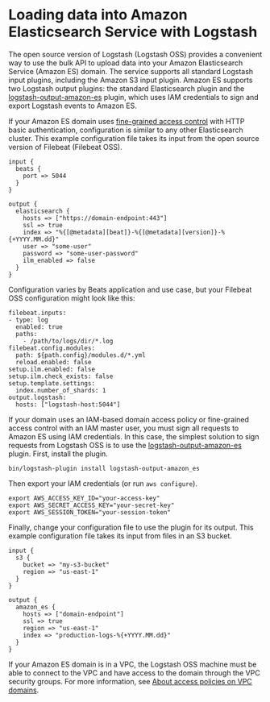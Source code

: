 # Loading data into Amazon Elasticsearch Service with Logstash<a name="es-managedomains-logstash"></a>

The open source version of Logstash \(Logstash OSS\) provides a convenient way to use the bulk API to upload data into your Amazon Elasticsearch Service \(Amazon ES\) domain\. The service supports all standard Logstash input plugins, including the Amazon S3 input plugin\. Amazon ES supports two Logstash output plugins: the standard Elasticsearch plugin and the [logstash\-output\-amazon\-es](https://github.com/awslabs/logstash-output-amazon_es) plugin, which uses IAM credentials to sign and export Logstash events to Amazon ES\.

If your Amazon ES domain uses [fine\-grained access control](fgac.md) with HTTP basic authentication, configuration is similar to any other Elasticsearch cluster\. This example configuration file takes its input from the open source version of Filebeat \(Filebeat OSS\)\.

```
input {
  beats {
    port => 5044
  }
}

output {
  elasticsearch {
    hosts => ["https://domain-endpoint:443"]
    ssl => true
    index => "%{[@metadata][beat]}-%{[@metadata][version]}-%{+YYYY.MM.dd}"
    user => "some-user"
    password => "some-user-password"
    ilm_enabled => false
  }
}
```

Configuration varies by Beats application and use case, but your Filebeat OSS configuration might look like this:

```
filebeat.inputs:
- type: log
  enabled: true
  paths:
    - /path/to/logs/dir/*.log
filebeat.config.modules:
  path: ${path.config}/modules.d/*.yml
  reload.enabled: false
setup.ilm.enabled: false
setup.ilm.check_exists: false
setup.template.settings:
  index.number_of_shards: 1
output.logstash:
  hosts: ["logstash-host:5044"]
```

If your domain uses an IAM\-based domain access policy or fine\-grained access control with an IAM master user, you must sign all requests to Amazon ES using IAM credentials\. In this case, the simplest solution to sign requests from Logstash OSS is to use the [logstash\-output\-amazon\-es](https://github.com/awslabs/logstash-output-amazon_es) plugin\. First, install the plugin\.

```
bin/logstash-plugin install logstash-output-amazon_es
```

Then export your IAM credentials \(or run `aws configure`\)\.

```
export AWS_ACCESS_KEY_ID="your-access-key"
export AWS_SECRET_ACCESS_KEY="your-secret-key"
export AWS_SESSION_TOKEN="your-session-token"
```

Finally, change your configuration file to use the plugin for its output\. This example configuration file takes its input from files in an S3 bucket\.

```
input {
  s3 {
    bucket => "my-s3-bucket"
    region => "us-east-1"
  }
}

output {
  amazon_es {
    hosts => ["domain-endpoint"]
    ssl => true
    region => "us-east-1"
    index => "production-logs-%{+YYYY.MM.dd}"
  }
}
```

If your Amazon ES domain is in a VPC, the Logstash OSS machine must be able to connect to the VPC and have access to the domain through the VPC security groups\. For more information, see [About access policies on VPC domains](es-vpc.md#es-vpc-security)\.
